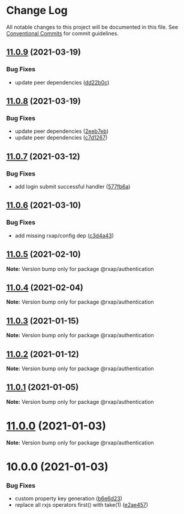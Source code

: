 # Change Log

All notable changes to this project will be documented in this file.
See [Conventional Commits](https://conventionalcommits.org) for commit guidelines.

## [11.0.9](https://gitlab.com/rxap/packages/compare/@rxap/authentication@11.0.8...@rxap/authentication@11.0.9) (2021-03-19)


### Bug Fixes

* update peer dependencies ([dd22b0c](https://gitlab.com/rxap/packages/commit/dd22b0ce053bc266c7aea659a2faf3be39f424e7))





## [11.0.8](https://gitlab.com/rxap/packages/compare/@rxap/authentication@11.0.7...@rxap/authentication@11.0.8) (2021-03-19)


### Bug Fixes

* update peer dependencies ([2eeb7eb](https://gitlab.com/rxap/packages/commit/2eeb7eb85eedd6d610e855dc1724c7153cf01fd0))
* update peer dependencies ([c7d1267](https://gitlab.com/rxap/packages/commit/c7d12671f3efc198985cddee92caa2558e74b023))





## [11.0.7](https://gitlab.com/rxap/packages/compare/@rxap/authentication@11.0.6...@rxap/authentication@11.0.7) (2021-03-12)


### Bug Fixes

* add login submit successful handler ([577fb6a](https://gitlab.com/rxap/packages/commit/577fb6a663d658061a78f0e96ec532a8345115e1))





## [11.0.6](https://gitlab.com/rxap/packages/compare/@rxap/authentication@11.0.5...@rxap/authentication@11.0.6) (2021-03-10)


### Bug Fixes

* add missing rxap/config dep ([c3d4a43](https://gitlab.com/rxap/packages/commit/c3d4a43aaa0ba06ca438b551dc4165ffb400879d))





## [11.0.5](https://gitlab.com/rxap/packages/compare/@rxap/authentication@10.2.0...@rxap/authentication@11.0.5) (2021-02-10)

**Note:** Version bump only for package @rxap/authentication





## [11.0.4](https://gitlab.com/rxap/packages/compare/@rxap/authentication@11.0.3...@rxap/authentication@11.0.4) (2021-02-04)

**Note:** Version bump only for package @rxap/authentication





## [11.0.3](https://gitlab.com/rxap/packages/compare/@rxap/authentication@11.0.2...@rxap/authentication@11.0.3) (2021-01-15)

**Note:** Version bump only for package @rxap/authentication





## [11.0.2](https://gitlab.com/rxap/packages/compare/@rxap/authentication@11.0.1...@rxap/authentication@11.0.2) (2021-01-12)

**Note:** Version bump only for package @rxap/authentication





## [11.0.1](https://gitlab.com/rxap/packages/compare/@rxap/authentication@11.0.0...@rxap/authentication@11.0.1) (2021-01-05)

**Note:** Version bump only for package @rxap/authentication





# [11.0.0](https://gitlab.com/rxap/packages/compare/@rxap/authentication@10.0.0...@rxap/authentication@11.0.0) (2021-01-03)

**Note:** Version bump only for package @rxap/authentication





# 10.0.0 (2021-01-03)


### Bug Fixes

* custom property key generation ([b6e6d23](https://gitlab.com/rxap/packages/commit/b6e6d23215f0b35e0de2d35003b186a3d435b8e4))
* replace all rxjs operators first() with take(1) ([e2ae457](https://gitlab.com/rxap/packages/commit/e2ae45771c8b01f30fc1a00f962e067d610296b7))
